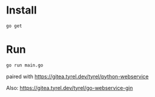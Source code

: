 # Install
```bash
go get
```

# Run

```bash
go run main.go
```


paired with https://gitea.tyrel.dev/tyrel/python-webservice

Also: https://gitea.tyrel.dev/tyrel/go-webservice-gin
